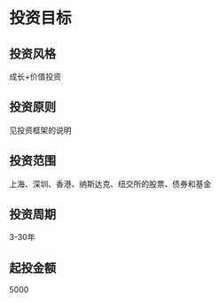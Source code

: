 # 投资目标
## 投资风格
成长+价值投资

## 投资原则

见投资框架的说明

## 投资范围

上海、深圳、香港、纳斯达克、纽交所的股票、债券和基金

## 投资周期

3-30年

## 起投金额

5000

